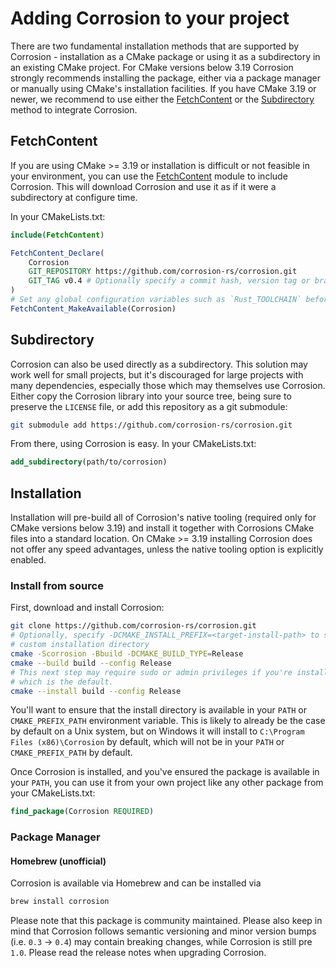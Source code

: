 # Adding Corrosion to your project

There are two fundamental installation methods that are supported by Corrosion - installation as a
CMake package or using it as a subdirectory in an existing CMake project. For CMake versions below
3.19 Corrosion strongly recommends installing the package, either via a package manager or manually
using CMake's installation facilities.
If you have CMake 3.19 or newer, we recommend to use either the [FetchContent](#fetchcontent) or the 
[Subdirectory](#subdirectory) method to integrate Corrosion.

## FetchContent
If you are using CMake >= 3.19 or installation is difficult or not feasible in
your environment, you can use the
[FetchContent](https://cmake.org/cmake/help/latest/module/FetchContent.html) module to include
Corrosion. This will download Corrosion and use it as if it were a subdirectory at configure time.

In your CMakeLists.txt:
```cmake
include(FetchContent)

FetchContent_Declare(
    Corrosion
    GIT_REPOSITORY https://github.com/corrosion-rs/corrosion.git
    GIT_TAG v0.4 # Optionally specify a commit hash, version tag or branch here
)
# Set any global configuration variables such as `Rust_TOOLCHAIN` before this line!
FetchContent_MakeAvailable(Corrosion)
```

## Subdirectory
Corrosion can also be used directly as a subdirectory. This solution may work well for small
projects, but it's discouraged for large projects with many dependencies, especially those which may
themselves use Corrosion. Either copy the Corrosion library into your source tree, being sure to
preserve the `LICENSE` file, or add this repository as a git submodule:
```bash
git submodule add https://github.com/corrosion-rs/corrosion.git
```

From there, using Corrosion is easy. In your CMakeLists.txt:
```cmake
add_subdirectory(path/to/corrosion)
```

## Installation


Installation will pre-build all of Corrosion's native tooling (required only for CMake versions
below 3.19) and install it together with Corrosions CMake files into a standard location.
On CMake >= 3.19 installing Corrosion does not offer any speed advantages, unless the native
tooling option is explicitly enabled.

### Install from source

First, download and install Corrosion:
```bash
git clone https://github.com/corrosion-rs/corrosion.git
# Optionally, specify -DCMAKE_INSTALL_PREFIX=<target-install-path> to specify a 
# custom installation directory
cmake -Scorrosion -Bbuild -DCMAKE_BUILD_TYPE=Release
cmake --build build --config Release
# This next step may require sudo or admin privileges if you're installing to a system location,
# which is the default.
cmake --install build --config Release
```

You'll want to ensure that the install directory is available in your `PATH` or `CMAKE_PREFIX_PATH`
environment variable. This is likely to already be the case by default on a Unix system, but on
Windows it will install to `C:\Program Files (x86)\Corrosion` by default, which will not be in your
`PATH` or `CMAKE_PREFIX_PATH` by default.

Once Corrosion is installed, and you've ensured the package is available in your `PATH`, you
can use it from your own project like any other package from your CMakeLists.txt:
```cmake
find_package(Corrosion REQUIRED)
```

### Package Manager

#### Homebrew (unofficial)

Corrosion is available via Homebrew and can be installed via

```bash
brew install corrosion
```

Please note that this package is community maintained. Please also keep in mind that Corrosion follows
semantic versioning and minor version bumps (i.e. `0.3` -> `0.4`) may contain breaking changes, while 
Corrosion is still pre `1.0`.
Please read the release notes when upgrading Corrosion.
